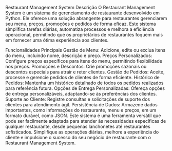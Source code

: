 
Restaurant Management System
Descrição
O Restaurant Management System é um sistema de gerenciamento de restaurante desenvolvido em Python. Ele oferece uma solução abrangente para restaurantes gerenciarem seu menu, preços, promoções e pedidos de forma eficaz. Este sistema simplifica tarefas diárias, automatiza processos e melhora a eficiência operacional, permitindo que os proprietários de restaurantes foquem mais em fornecer uma ótima experiência aos clientes.

Funcionalidades Principais
Gestão de Menu: Adicione, edite ou exclua itens do menu, incluindo nome, descrição e preço.
Preços Personalizados: Configure preços específicos para itens do menu, permitindo flexibilidade nos preços.
Promoções e Descontos: Crie promoções sazonais ou descontos especiais para atrair e reter clientes.
Gestão de Pedidos: Aceite, processe e gerencie pedidos de clientes de forma eficiente.
Histórico de Pedidos: Mantenha um histórico detalhado de todos os pedidos realizados para referência futura.
Opções de Entrega Personalizadas: Ofereça opções de entrega personalizáveis, adaptando-se às preferências dos clientes.
Suporte ao Cliente: Registre consultas e solicitações de suporte dos clientes para atendimento ágil.
Persistência de Dados: Armazene dados importantes, como informações do restaurante, menu e preços, em um formato durável, como JSON.
Este sistema é uma ferramenta versátil que pode ser facilmente adaptada para atender às necessidades específicas de qualquer restaurante, desde pequenas lanchonetes até restaurantes sofisticados. Simplifique as operações diárias, melhore a experiência do cliente e impulsione o sucesso do seu negócio de restaurante com o Restaurant Management System.
